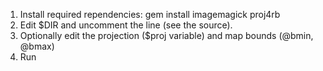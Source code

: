 1. Install required rependencies:
    gem install imagemagick proj4rb
2. Edit $DIR and uncomment the line (see the source). 
3. Optionally edit the projection ($proj variable) and map bounds (@bmin, @bmax)
4. Run
